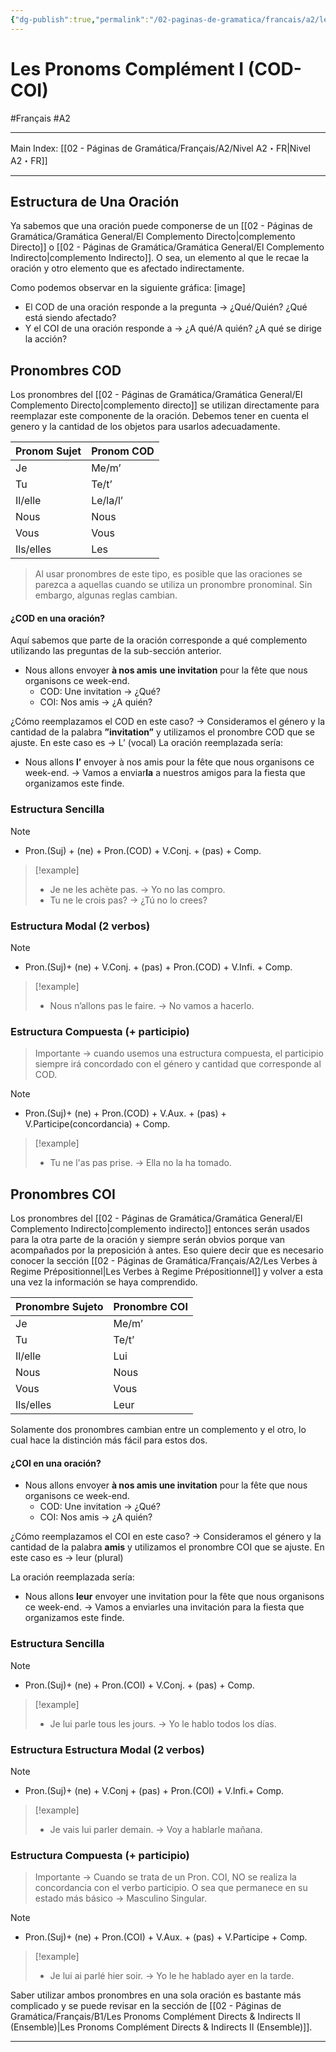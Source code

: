 ```yaml
---
{"dg-publish":true,"permalink":"/02-paginas-de-gramatica/francais/a2/les-pronoms-complement-i-cod-coi/"}
---
```


# Les Pronoms Complément I (COD-COI)
#Français #A2
___
Main Index: [[02 - Páginas de Gramática/Français/A2/Nivel A2・FR\|Nivel A2・FR]]
___
## Estructura de Una Oración
Ya sabemos que una oración puede componerse de un [[02 - Páginas de Gramática/Gramática General/El Complemento Directo\|complemento Directo]] o [[02 - Páginas de Gramática/Gramática General/El Complemento Indirecto\|complemento Indirecto]]. O sea, un elemento al que le recae la oración y otro elemento que es afectado indirectamente.

Como podemos observar en la siguiente gráfica: [image]

- El COD de una oración responde a la pregunta → ¿Qué/Quién? ¿Qué está siendo afectado?
- Y el COI de una oración responde a → ¿A qué/A quién? ¿A qué se dirige la acción?

## Pronombres COD
Los pronombres del [[02 - Páginas de Gramática/Gramática General/El Complemento Directo\|complemento directo]] se utilizan directamente para reemplazar este componente de la oración. Debemos tener en cuenta el genero y la cantidad de los objetos para usarlos adecuadamente.

| Pronom Sujet | Pronom COD |
| ------------ | ---------- |
| Je           | Me/m’      |
| Tu           | Te/t’      |
| Il/elle      | Le/la/l’   |
| Nous         | Nous       |
| Vous         | Vous       |
| Ils/elles    | Les        |
> Al usar pronombres de este tipo, es posible que las oraciones se parezca a aquellas cuando se utiliza un pronombre pronominal. Sin embargo, algunas reglas cambian.

#### ¿COD en una oración?
Aquí sabemos que parte de la oración corresponde a qué complemento utilizando las preguntas de la sub-sección anterior.

- Nous allons envoyer **à nos amis** **une invitation** pour la fête que nous organisons ce week-end.
    - COD: Une invitation → ¿Qué?
    - COI: Nos amis → ¿A quién?

¿Cómo reemplazamos el COD en este caso? → Consideramos el género y la cantidad de la palabra **”invitation”** y utilizamos el pronombre COD que se ajuste. En este caso es → L’ (vocal)
La oración reemplazada sería:

- Nous allons **l’** envoyer à nos amis pour la fête que nous organisons ce week-end. → Vamos a enviar**la** a nuestros amigos para la fiesta que organizamos este finde.

### Estructura Sencilla
> [!NOTE] 
> - Pron.(Suj) + (ne) + Pron.(COD) + V.Conj. + (pas) + Comp.

> [!example] 
> - Je ne les achète pas. → Yo no las compro.
> - Tu ne le crois pas? → ¿Tú no lo crees?

### Estructura Modal (2 verbos)
> [!NOTE] 
> - Pron.(Suj)+ (ne) + V.Conj. + (pas) + Pron.(COD) + V.Infi. + Comp.

> [!example] 
> - Nous n’allons pas le faire. → No vamos a hacerlo.

### Estructura Compuesta (+ participio)
> Importante → cuando usemos una estructura compuesta, el participio siempre irá concordado con el género y cantidad que corresponde al COD.

> [!NOTE]
> 
> - Pron.(Suj)+ (ne) + Pron.(COD) + V.Aux. + (pas) + V.Participe(concordancia) + Comp.

> [!example]
> - Tu ne l'as pas prise. → Ella no la ha tomado.

## Pronombres COI
Los pronombres del [[02 - Páginas de Gramática/Gramática General/El Complemento Indirecto\|complemento indirecto]] entonces serán usados para la otra parte de la oración y siempre serán obvios porque van acompañados por la preposición à antes. Eso quiere decir que es necesario conocer la sección [[02 - Páginas de Gramática/Français/A2/Les Verbes à Regime Prépositionnel\|Les Verbes à Regime Prépositionnel]] y volver a esta una vez la información se haya comprendido.

| Pronombre Sujeto | Pronombre COI |
| ---------------- | ------------- |
| Je               | Me/m’         |
| Tu               | Te/t’         |
| Il/elle          | Lui           |
| Nous             | Nous          |
| Vous             | Vous          |
| Ils/elles        | Leur          |
Solamente dos pronombres cambian entre un complemento y el otro, lo cual hace la distinción más fácil para estos dos.
#### ¿COI en una oración?
- Nous allons envoyer **à nos amis une invitation** pour la fête que nous organisons ce week-end.
    - COD: Une invitation → ¿Qué?
    - COI: Nos amis → ¿A quién?

¿Cómo reemplazamos el COI en este caso? → Consideramos el género y la cantidad de la palabra **amis** y utilizamos el pronombre COI que se ajuste. En este caso es → leur (plural)

La oración reemplazada sería:

- Nous allons **leur** envoyer une invitation pour la fête que nous organisons ce week-end. → Vamos a enviarles una invitación para la fiesta que organizamos este finde.

### Estructura Sencilla

> [!NOTE]
> 
> - Pron.(Suj)+ (ne) + Pron.(COI) + V.Conj. + (pas) + Comp.

> [!example]
> 
> - Je lui parle tous les jours. → Yo le hablo todos los días.

### Estructura Estructura Modal (2 verbos)

> [!NOTE]
> 
> - Pron.(Suj)+ (ne) + V.Conj + (pas) + Pron.(COI) + V.Infi.+ Comp.

> [!example]
> 
> - Je vais lui parler demain. → Voy a hablarle mañana.

### Estructura Compuesta (+ participio)

> Importante → Cuando se trata de un Pron. COI, NO se realiza la concordancia con el verbo participio. O sea que permanece en su estado más básico → Masculino Singular.

> [!NOTE]
> 
> - Pron.(Suj)+ (ne) + Pron.(COI) + V.Aux. + (pas) + V.Participe + Comp.

> [!example]
> 
> - Je lui ai parlé hier soir. → Yo le he hablado ayer en la tarde.

Saber utilizar ambos pronombres en una sola oración es bastante más complicado y se puede revisar en la sección de [[02 - Páginas de Gramática/Français/B1/Les Pronoms Complément Directs & Indirects II (Ensemble)\|Les Pronoms Complément Directs & Indirects II (Ensemble)]].

___